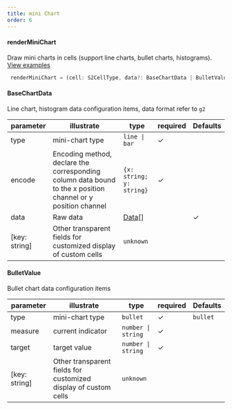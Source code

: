 ```yaml
---
title: mini Chart
order: 6
---
```


#### renderMiniChart

Draw mini charts in cells (support line charts, bullet charts, histograms). [View examples](/examples/react-component/sheet/#strategy-mini-chart)

```ts
 renderMiniChart = (cell: S2CellType, data?: BaseChartData | BulletValue) => void;
```

#### BaseChartData

Line chart, histogram data configuration items, data format refer to `g2`

| parameter      | illustrate                                                                                                   | type                     | required | Defaults |
| -------------- | ------------------------------------------------------------------------------------------------------------ | ------------------------ | -------- | -------- |
| type           | mini-chart type                                                                                              | `line \| bar`            | ✓        |          |
| encode         | Encoding method, declare the corresponding column data bound to the x position channel or y position channel | `{x: string; y: string}` | ✓        |          |
| data           | Raw data                                                                                                     | [Data\[\]](#data)        |          | ✓        |
| \[key: string] | Other transparent fields for customized display of custom cells                                              | `unknown`                |          |          |

#### BulletValue

Bullet chart data configuration items

| parameter      | illustrate                                                      | type               | required | Defaults |
| -------------- | --------------------------------------------------------------- | ------------------ | -------- | -------- |
| type           | mini-chart type                                                 | `bullet`           | ✓        | `bullet` |
| measure        | current indicator                                               | `number \| string` | ✓        |          |
| target         | target value                                                    | `number \| string` | ✓        |          |
| \[key: string] | Other transparent fields for customized display of custom cells | `unknown`          |          |          |

